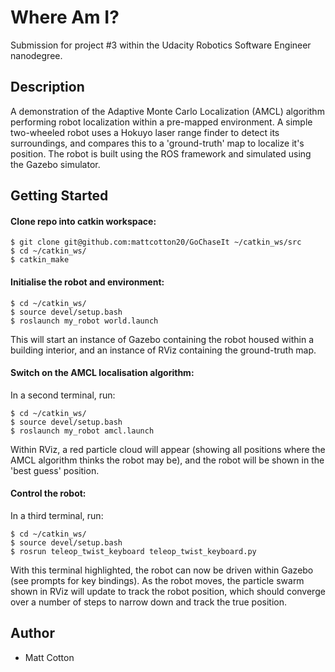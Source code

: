 # Where Am I?

Submission for project #3 within the Udacity Robotics Software Engineer nanodegree.

## Description

A demonstration of the Adaptive Monte Carlo Localization (AMCL) algorithm performing robot localization within a pre-mapped environment. A simple two-wheeled robot uses a Hokuyo laser range finder to detect its surroundings, and compares this to a 'ground-truth' map to localize it's position. The robot is built using the ROS framework and simulated using the Gazebo simulator.

## Getting Started
#### Clone repo into catkin workspace:
```
$ git clone git@github.com:mattcotton20/GoChaseIt ~/catkin_ws/src
$ cd ~/catkin_ws/
$ catkin_make
```
#### Initialise the robot and environment:
```
$ cd ~/catkin_ws/
$ source devel/setup.bash
$ roslaunch my_robot world.launch
```
This will start an instance of Gazebo containing the robot housed within a building interior, and an instance of RViz containing the ground-truth map.

#### Switch on the AMCL localisation algorithm:
In a second terminal, run:
```
$ cd ~/catkin_ws/
$ source devel/setup.bash
$ roslaunch my_robot amcl.launch
```
Within RViz, a red particle cloud will appear (showing all positions where the AMCL algorithm thinks the robot may be), and the robot will be shown in the 'best guess' position.

#### Control the robot:
In a third terminal, run:
```
$ cd ~/catkin_ws/
$ source devel/setup.bash
$ rosrun teleop_twist_keyboard teleop_twist_keyboard.py
```
With this terminal highlighted, the robot can now be driven within Gazebo (see prompts for key bindings). As the robot moves, the particle swarm shown in RViz will update to track the robot position, which should converge over a number of steps to narrow down and track the true position.

## Author

* Matt Cotton
